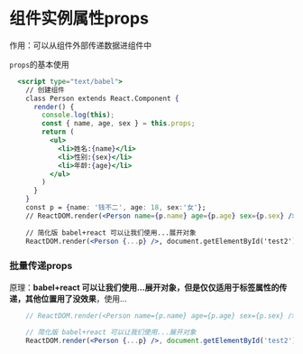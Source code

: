 # 组件实例属性props

作用：可以从组件外部传递数据进组件中



`props`的基本使用

```jsx
  <script type="text/babel">
    // 创建组件
    class Person extends React.Component {
      render() {
        console.log(this);
        const { name, age, sex } = this.props;
        return (
          <ul>
            <li>姓名:{name}</li>
            <li>性别:{sex}</li>
            <li>年龄:{age}</li>
          </ul>
        )
      }
    }
    const p = {name: '钱不二', age: 18, sex:'女'};
    // ReactDOM.render(<Person name={p.name} age={p.age} sex={p.sex} />, document.getElementById('test1'));
    
    // 简化版 babel+react 可以让我们使用...展开对象
    ReactDOM.render(<Person {...p} />, document.getElementById('test2'));
```



### 批量传递props

原理：**babel+react 可以让我们使用...展开对象，但是仅仅适用于标签属性的传递，其他位置用了没效果**，使用...

```jsx
    // ReactDOM.render(<Person name={p.name} age={p.age} sex={p.sex} />, document.getElementById('test1'));
    
    // 简化版 babel+react 可以让我们使用...展开对象
    ReactDOM.render(<Person {...p} />, document.getElementById('test2'));
```

